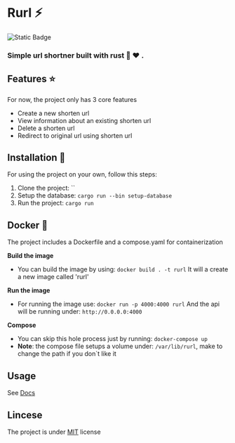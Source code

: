 # Rurl :zap:

![Static Badge](https://img.shields.io/badge/cargo-1.74.1%20-blue)

### Simple url shortner built with rust :crab: :heart: .

## Features :star:

For now, the project only has 3 core features

- Create a new shorten url
- View information about an existing shorten url
- Delete a shorten url
- Redirect to original url using shorten url

## Installation :wrench:

For using the project on your own, follow this steps:

1. Clone the project: ``
2. Setup the database: `cargo run --bin setup-database`
3. Run the project: `cargo run`

## Docker :whale:

The project includes a Dockerfile and a compose.yaml for containerization

**Build the image**

- You can build the image by using: `docker build . -t rurl`
  It will a create a new image called 'rurl'

**Run the image**

- For running the image use: `docker run -p 4000:4000 rurl`
  And the api will be running under: `http://0.0.0.0:4000`

**Compose**

- You can skip this hole process just by running: `docker-compose up`
- **Note**: the compose file setups a volume under: `/var/lib/rurl`, make to change the path if you don`t like it

## Usage

See [Docs](./Docs.md)

## Lincese

The project is under [MIT](./LICENSE) license
